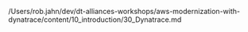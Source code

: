/Users/rob.jahn/dev/dt-alliances-workshops/aws-modernization-with-dynatrace/content/10_introduction/30_Dynatrace.md